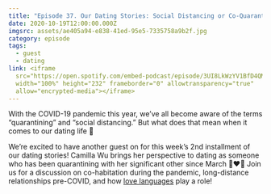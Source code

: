 ```yaml
---
title: "Episode 37. Our Dating Stories: Social Distancing or Co-Quarantining"
date: 2020-10-19T12:00:00.000Z
imgsrc: assets/ae405a94-e838-41ed-95e5-7335758a9b2f.jpg
category: episode
tags:
  - guest
  - dating
link: <iframe
  src="https://open.spotify.com/embed-podcast/episode/3UI8LkWzYV1BfD4QM959ji"
  width="100%" height="232" frameborder="0" allowtransparency="true"
  allow="encrypted-media"></iframe>
---
```

With the COVID-19 pandemic this year, we’ve all become aware of the terms “quarantining” and “social distancing.” But what does that mean when it comes to our dating life 🤔

We’re excited to have another guest on for this week’s 2nd installment of our dating stories! Camilla Wu brings her perspective to dating as someone who has been quarantining with her significant other since March 👩‍❤️‍👨 Join us for a discussion on co-habitation during the pandemic, long-distance relationships pre-COVID, and how [love languages](https://www.5lovelanguages.com/quizzes/) play a role!
